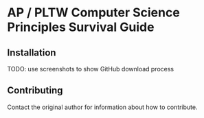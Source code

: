 # AP / PLTW Computer Science Principles Survival Guide

## Installation

TODO: use screenshots to show GitHub download process

## Contributing

Contact the original author for information about how to contribute.
